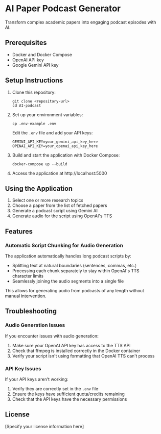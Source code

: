 # AI Paper Podcast Generator

Transform complex academic papers into engaging podcast episodes with AI.

## Prerequisites

- Docker and Docker Compose
- OpenAI API key
- Google Gemini API key

## Setup Instructions

1. Clone this repository:
   ```
   git clone <repository-url>
   cd AI-podcast
   ```

2. Set up your environment variables:
   ```
   cp .env-example .env
   ```
   
   Edit the `.env` file and add your API keys:
   ```
   GEMINI_API_KEY=your_gemini_api_key_here
   OPENAI_API_KEY=your_openai_api_key_here
   ```

3. Build and start the application with Docker Compose:
   ```
   docker-compose up --build
   ```

4. Access the application at http://localhost:5000

## Using the Application

1. Select one or more research topics
2. Choose a paper from the list of fetched papers
3. Generate a podcast script using Gemini AI
4. Generate audio for the script using OpenAI's TTS

## Features

### Automatic Script Chunking for Audio Generation

The application automatically handles long podcast scripts by:
- Splitting text at natural boundaries (sentences, commas, etc.)
- Processing each chunk separately to stay within OpenAI's TTS character limits
- Seamlessly joining the audio segments into a single file

This allows for generating audio from podcasts of any length without manual intervention.

## Troubleshooting

### Audio Generation Issues

If you encounter issues with audio generation:

1. Make sure your OpenAI API key has access to the TTS API
2. Check that ffmpeg is installed correctly in the Docker container
3. Verify your script isn't using formatting that OpenAI TTS can't process

### API Key Issues

If your API keys aren't working:

1. Verify they are correctly set in the `.env` file
2. Ensure the keys have sufficient quota/credits remaining
3. Check that the API keys have the necessary permissions

## License

[Specify your license information here] 